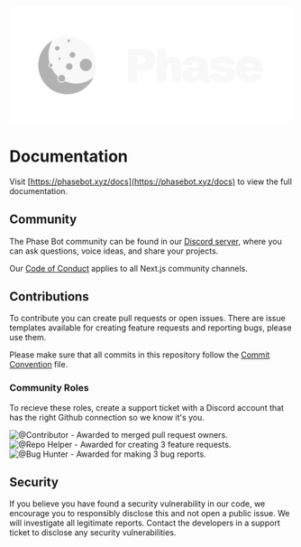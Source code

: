<div align="center">
	<a href="https://phasebot.xyz" align="center">
		<img src="./.github/assets/banner.svg" width="512">
	</a>
</div>

# Documentation

Visit [https://phasebot.xyz/docs](https://phasebot.xyz/docs) to view the full documentation.

## Community

The Phase Bot community can be found in our [Discord server](https://phasebot.xyz/redirect/discord), where you can ask questions, voice ideas, and share your projects.

Our [Code of Conduct](https://github.com/notcharliee/phase/blob/main/.github/CODE_OF_CONDUCT.md) applies to all Next.js community channels.

## Contributions

To contribute you can create pull requests or open issues. There are issue templates available for creating feature requests and reporting bugs, please use them.

Please make sure that all commits in this repository follow the [Commit Convention](https://github.com/notcharliee/phase/blob/main/.github/COMMIT_CONVENTION.md) file.

### Community Roles

To recieve these roles, create a support ticket with a Discord account that has the right Github connection so we know it's you.

<img src="https://raw.githubusercontent.com/notcharliee/phase/main/.github/assets/contributor.svg" width="102" height="21" alt="@Contributor" /> - Awarded to merged pull request owners.\
<img src="https://raw.githubusercontent.com/notcharliee/phase/main/.github/assets/repohelper.svg" width="108" height="21" alt="@Repo Helper" /> - Awarded for creating 3 feature requests.\
<img src="https://raw.githubusercontent.com/notcharliee/phase/main/.github/assets/bughunter.svg" width="101" height="21" alt="@Bug Hunter" /> - Awarded for making 3 bug reports.

## Security

If you believe you have found a security vulnerability in our code, we encourage you to responsibly disclose this and not open a public issue. We will investigate all legitimate reports. Contact the developers in a support ticket to disclose any security vulnerabilities.
